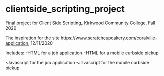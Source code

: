# clientside_scripting_project
Final project for Client Side Scripting, Kirkwood Community College, Fall 2020

The inspiration for the site https://www.scratchcupcakery.com/coralville-application, 12/11/2020

Includes:
-HTML for a job application
-HTML for a mobile curbside pickup

-Javascript for the job application
-Javascript for the mobile curbside pickup

